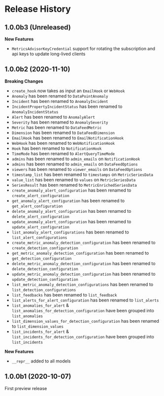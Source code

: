 # Release History

## 1.0.0b3 (Unreleased)

**New Features**

- `MetricsAdvisorKeyCredential` support for rotating the subscription and api keys to update long-lived clients

## 1.0.0b2 (2020-11-10)

**Breaking Changes**

- `create_hook` now takes as input an `EmailHook` or `WebHook`
- `Anomaly` has been renamed to `DataPointAnomaly`
- `Incident` has been renamed to `AnomalyIncident`
- `IncidentPropertyIncidentStatus` has been renamed to `AnomalyIncidentStatus`
- `Alert` has been renamed to `AnomalyAlert`
- `Severity` has been renamed to `AnomalySeverity`
- `Metric` has been renamed to `DataFeedMetric`
- `Dimension` has been renamed to `DataFeedDimension`
- `EmailHook` has been renamed to `EmailNotificationHook`
- `WebHook` has been renamed to `WebNotificationHook`
- `Hook` has been renamed to `NotificationHook`
- `TimeMode` has been renamed to `AlertQueryTimeMode`
- `admins` has been renamed to `admin_emails` on `NotificationHook`
- `admins` has been renamed to `admin_emails` on `DataFeedOptions`
- `viewers` has been renamed to `viewer_emails` on `DataFeedOptions`
- `timestamp_list` has been renamed to `timestamps` on `MetricSeriesData`
- `value_list` has been renamed to `values` on `MetricSeriesData`
- `SeriesResult` has been renamed to `MetricEnrichedSeriesData`
- `create_anomaly_alert_configuration` has been renamed to `create_alert_configuration`
- `get_anomaly_alert_configuration` has been renamed to `get_alert_configuration`
- `delete_anomaly_alert_configuration` has been renamed to `delete_alert_configuration`
- `update_anomaly_alert_configuration` has been renamed to `update_alert_configuration`
- `list_anomaly_alert_configurations` has been renamed to `list_alert_configurations`
- `create_metric_anomaly_detection_configuration` has been renamed to `create_detection_configuration`
- `get_metric_anomaly_detection_configuration` has been renamed to `get_detection_configuration`
- `delete_metric_anomaly_detection_configuration` has been renamed to `delete_detection_configuration`
- `update_metric_anomaly_detection_configuration` has been renamed to `update_detection_configuration`
- `list_metric_anomaly_detection_configurations` has been renamed to `list_detection_configurations`
- `list_feedbacks` has been renamed to `list_feedback`
- `list_alerts_for_alert_configuration` has been renamed to `list_alerts`
- `list_anomalies_for_alert` & `list_anomalies_for_detection_configuration` have been grouped into `list_anomalies`
- `list_dimension_values_for_detection_configuration` has been renamed to `list_dimension_values`
- `list_incidents_for_alert` & `list_incidents_for_detection_configuration` have been grouped into `list_incidents`

**New Features**

- `__repr__` added to all models

## 1.0.0b1 (2020-10-07)

First preview release

